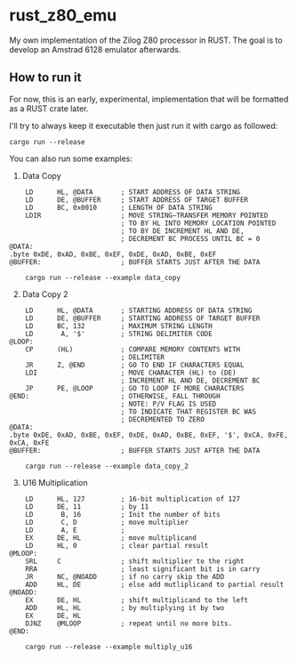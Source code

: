 # rust_z80_emu

My own implementation of the Zilog Z80 processor in RUST. The goal is to develop an Amstrad 6128 emulator afterwards.

## How to run it

For now, this is an early, experimental, implementation that will be formatted as a RUST crate later.

I'll try to always keep it executable then just run it with cargo as followed:

    cargo run --release

You can also run some examples:
1. Data Copy

```
    LD      HL, @DATA       ; START ADDRESS OF DATA STRING
    LD      DE, @BUFFER     ; START ADDRESS OF TARGET BUFFER
    LD      BC, 0x0010      ; LENGTH OF DATA STRING
    LDIR                    ; MOVE STRING–TRANSFER MEMORY POINTED
                            ; TO BY HL INTO MEMORY LOCATION POINTED
                            ; TO BY DE INCREMENT HL AND DE,
                            ; DECREMENT BC PROCESS UNTIL BC = 0
@DATA:
.byte 0xDE, 0xAD, 0xBE, 0xEF, 0xDE, 0xAD, 0xBE, 0xEF
@BUFFER:                    ; BUFFER STARTS JUST AFTER THE DATA
```

```
    cargo run --release --example data_copy
```

2. Data Copy 2

```
    LD      HL, @DATA       ; STARTING ADDRESS OF DATA STRING
    LD      DE, @BUFFER     ; STARTING ADDRESS OF TARGET BUFFER
    LD      BC, 132         ; MAXIMUM STRING LENGTH
    LD       A, '$'         ; STRING DELIMITER CODE
@LOOP:
    CP      (HL)            ; COMPARE MEMORY CONTENTS WITH
                            ; DELIMITER
    JR      Z, @END         ; GO TO END IF CHARACTERS EQUAL
    LDI                     ; MOVE CHARACTER (HL) to (DE)
                            ; INCREMENT HL AND DE, DECREMENT BC
    JP      PE, @LOOP       ; GO TO LOOP IF MORE CHARACTERS
@END:                       ; OTHERWISE, FALL THROUGH
                            ; NOTE: P/V FLAG IS USED
                            ; TO INDICATE THAT REGISTER BC WAS
                            ; DECREMENTED TO ZERO
@DATA:
.byte 0xDE, 0xAD, 0xBE, 0xEF, 0xDE, 0xAD, 0xBE, 0xEF, '$', 0xCA, 0xFE, 0xCA, 0xFE
@BUFFER:                    ; BUFFER STARTS JUST AFTER THE DATA
```

```
    cargo run --release --example data_copy_2
```

3. U16 Multiplication

```
    LD      HL, 127         ; 16-bit multiplication of 127
    LD      DE, 11          ; by 11
    LD       B, 16          ; Init the number of bits
    LD       C, D           ; move multiplier
    LD       A, E           ;
    EX      DE, HL          ; move multiplicand
    LD      HL, 0           ; clear partial result
@MLOOP:
    SRL     C               ; shift multiplier to the right
    RRA                     ; least significant bit is in carry
    JR      NC, @NOADD      ; if no carry skip the ADD
    ADD     HL, DE          ; else add mutliplicand to partial result
@NOADD:
    EX      DE, HL          ; shift multiplicand to the left
    ADD     HL, HL          ; by multiplying it by two
    EX      DE, HL
    DJNZ    @MLOOP          ; repeat until no more bits.
@END:
```

```
    cargo run --release --example multiply_u16
```